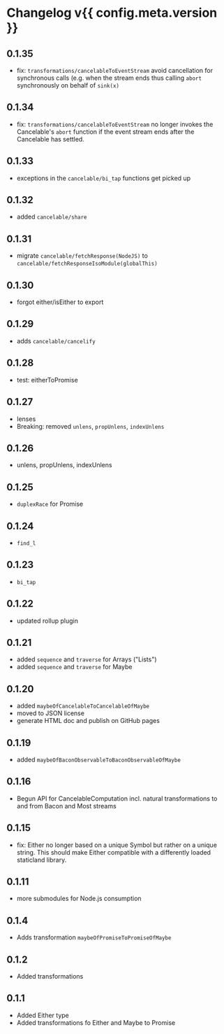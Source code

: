 Changelog v{{ config.meta.version }}
=========
0.1.35
-----
- fix: `transformations/cancelableToEventStream` avoid cancellation for synchronous calls (e.g. when the stream ends thus calling `abort` synchronously on behalf of `sink(x)`

0.1.34
-----
- fix: `transformations/cancelableToEventStream` no longer invokes the Cancelable's `abort` function if the event stream ends after the Cancelable has settled.

0.1.33
-----
- exceptions in the `cancelable/bi_tap` functions get picked up

0.1.32
-----
- added `cancelable/share`

0.1.31
-----
- migrate `cancelable/fetchResponse(NodeJS)` to `cancelable/fetchResponseIsoModule(globalThis)`

0.1.30
-----
- forgot either/isEither to export

0.1.29
-------
- adds `cancelable/cancelify`

0.1.28
-----
- test: eitherToPromise

0.1.27
-----
- lenses
- Breaking: removed `unlens`, `propUnlens`, `indexUnlens`

0.1.26
------
- unlens, propUnlens, indexUnlens

0.1.25
------
- `duplexRace` for Promise

0.1.24
------
- `find_l`

0.1.23
------
- `bi_tap`

0.1.22
------
- updated rollup plugin

0.1.21
------
- added `sequence` and `traverse` for Arrays ("Lists")
- added `sequence` and `traverse` for Maybe

0.1.20
------
- added `maybeOfCancelableToCancelableOfMaybe`
- moved to JSON license
- generate HTML doc and publish on GitHub pages

0.1.19
------
- added `maybeOfBaconObservableToBaconObservableOfMaybe`

0.1.16
-------
- Begun API for CancelableComputation incl. natural transformations to and from Bacon and Most streams

0.1.15
------
- fix: Either no longer based on a unique Symbol but rather on a unique string. This should make Either compatible with a differently loaded staticland library.

0.1.11
------
- more submodules for Node.js consumption

0.1.4
-----
- Adds transformation `maybeOfPromiseToPromiseOfMaybe`

0.1.2
-----
- Added transformations

0.1.1
-----
- Added Either type
- Added transformations fo Either and Maybe to Promise
